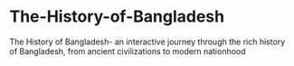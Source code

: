 # The-History-of-Bangladesh
The History of Bangladesh- an  interactive journey through the rich history of Bangladesh, from ancient civilizations to modern nationhood
